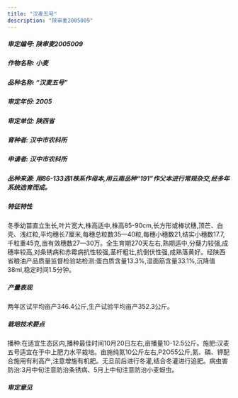```yaml
---
title: "汉麦五号"
description: "陕审麦2005009"
---
```

##### 审定编号: 陕审麦2005009

##### 作物名称: 小麦

##### 品种名称: “汉麦五号”

##### 审定年份: 2005

##### 审定单位: 陕西省

##### 育种者: 汉中市农科所

##### 申请者: 汉中市农科所

##### 品种来源: 用86-133选1株系作母本,用云南品种“191”作父本进行常规杂交,经多年系统选育而成。

##### 特征特性
冬季幼苗直立生长,叶片宽大,株高适中,株高85-90cm,长方形或棒状穗,顶芒、白壳、浅红粒,平均穗长7厘米,每穗总粒数35—40粒,每穗小穗数21,结实小穗数17.7,千粒重45克,亩有效穗数27—30万。全生育期270天左右,熟期适中,分蘖力较强,成穗率较高,对条锈病和赤霉病抗性较强,茎杆粗壮,抗倒伏性强,成熟落黄好。经陕西省粮油产品质量监督检验站检测:蛋白质含量13.3%,湿面筋含量33.1%,沉降值38ml,稳定时间1.5分钟。

##### 产量表现
两年区试平均亩产346.4公斤,生产试验平均亩产352.3公斤。

##### 栽培技术要点
播种:在适宜生态区内,播种最佳时间10月20日左右,亩播量10-12.5公斤。施肥:汉麦五号适宜在于中上肥力水平栽培。亩施纯氮10公斤左右,P2O55公斤,氮、磷、钾配合施用有利高产,注意增施有机肥。无旦前后进行冬灌,结合冬灌进行追肥。病虫害防治:3月中旬注意防治条锈病、5月上中旬注意防治小麦蚜虫。

##### 审定意见

